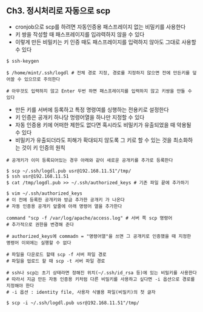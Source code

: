 
## Ch3. 정시처리로 자동으로 scp

- cronjob으로 scp를 하려면 자동인증용 패스프레이지 없는 비밀키를 사용한다 
- 키 쌍을 작성할 때 패스프레이지를 입랴력하지 않을 수 있다
- 이렇게 만든 비밀키는 키 인증 때도 패스프레이지를 입력하지 않아도 그대로 사용할 수 있다 

```
$ ssh-keygen

$ /home/mint/.ssh/logdl # 전체 경로 지정, 경로를 지정하지 않으면 전에 만든키를 덮어쓸 수 있으므로 주의한다

# 아무것도 입력하지 않고 Enter 두번 하면 패스프레이지를 입력하지 않고 키쌍을 만들 수 있다 
```


- 만든 키를 서버에 등록하고 특정 명령여를 싱행하는 전용키로 설정한다 
- 키 인증은 공개키 하나당 멍령어열을 하나만 지정할 수 있다 
- 자동 인증용 키에 어떠한 제한도 없다면 혹시라도 비밀키가 유출되었을 때 악용될 수 있다 
- 비밀키가 유출되더라도 피해가 확대되지 않도록 그 키로 할 수 있는 것을 최소화하는 것이 키 인증의 원칙



```
# 공개키가 이미 등록되어있는 경우 아래와 같이 새로운 공개키를 추가로 등록한다 

$ scp ~/.ssh/logdl.pub usr@192.168.11.51"/tmp/
$ ssh usr@192.168.11.51
$ cat /tmp/logdl.pub >> ~/.ssh/authorized_keys # 기존 파일 끝에 추가하기 

$ vim ~/.ssh/authorized_keys
# 이 전에 등록한 공개키와 방금 추가한 공개키 가 나온다 
# 자동 인증용 공개키 앞줄에 아래 명령어 열을 추가한다 

command "scp -f /var/log/apache/access.log" # 서버 쪽 scp 명령어 
# 추가적으로 권한을 변경해 준다 

# authorized_keys에 commadn = "명령어열"을 쓰면 그 공개키로 인증했을 때 지정한 명령어 이외에는 실행할 수 없다 

# 파일을 다운로드 할때 scp -f 서버 파일 경로 
# 파일을 업로드 할 때 scp -t 서버 파일 경로 
```

```
# ssh나 scp는 초기 상태라면 정해진 위치(~/.ssh/id_rsa 등)에 있는 비밀키를 사용한다 
# 따라서 지금 만든 자동 인증용 키처럼 다른 비밀키를 사용하고 싶다면 -i 옵션으로 경로를 지정해야 한다 
# -i 옵션 : identity file, 사용자 식별용 파일(비밀키)의 첫 글자

$ scp -i ~/.ssh/logdl.pub usr@192.168.11.51"/tmp/
```
